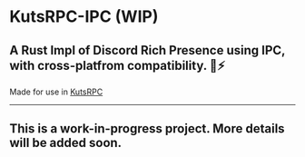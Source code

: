 # KutsRPC-IPC (WIP)
A Rust Impl of Discord Rich Presence using IPC, with cross-platfrom compatibility. 🦀⚡
---

Made for use in [KutsRPC](https://github.com/kutsoji/KutsRPC)

---

## This is a work-in-progress project. More details will be added soon.